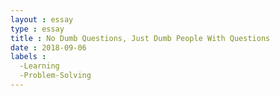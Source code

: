 ```yaml
---
layout : essay
type : essay
title : No Dumb Questions, Just Dumb People With Questions
date : 2018-09-06
labels : 
  -Learning
  -Problem-Solving
---
```



